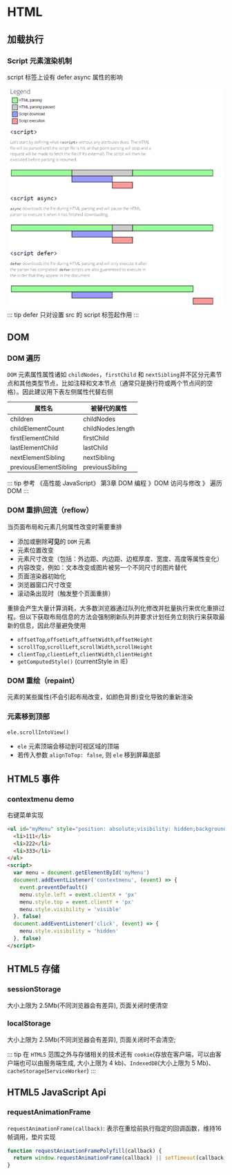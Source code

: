 # HTML

## 加载执行
### Script 元素渲染机制

script 标签上设有 defer async 属性的影响

![script 元素渲染机制](https://raw.githubusercontent.com/SirM2z/assets/master/script_defer_async.png)
::: tip
defer 只对设置 src 的 script 标签起作用
:::

## DOM
### DOM 遍历
`DOM` 元素属性属性诸如 `childNodes`，`firstChild` 和 `nextSibling`并不区分元素节点和其他类型节点，比如注释和文本节点（通常只是换行符或两个节点间的空格）。因此建议用下表左侧属性代替右侧

| 属性名                   | 被替代的属性        |
| ----------------------- | ----------------- |
| children                | childNodes        |
| childElementCount       | childNodes.length |
| firstElementChild       | firstChild        |
| lastElementChild        | lastChild         |
| nextElementSibling      | nextSibling       |
| previousElementSibling  | previousSibling   |

::: tip
参考 《高性能 JavaScript》 第3章 DOM 编程 》DOM 访问与修改 》 遍历 DOM
:::

### DOM 重排\回流（reflow）
当页面布局和元素几何属性改变时需要重排
- 添加或删除**可见**的 `DOM` 元素
- 元素位置改变
- 元素尺寸改变（包括：外边距、内边距、边框厚度、宽度、高度等属性变化）
- 内容改变，例如：文本改变或图片被另一个不同尺寸的图片替代
- 页面渲染器初始化
- 浏览器窗口尺寸改变
- 滚动条出现时（触发整个页面重排）

重排会产生大量计算消耗，大多数浏览器通过队列化修改并批量执行来优化重排过程。但以下获取布局信息的方法会强制刷新队列并要求计划任务立刻执行来获取最新的信息，因此尽量避免使用
- `offsetTop`,`offsetLeft`,`offsetWidth`,`offsetHeight`
- `scrollTop`,`scrollLeft`,`scrollWidth`,`scrollHeight`
- `clientTop`,`clientLeft`,`clientWidth`,`clientHeight`
- `getComputedStyle()` (currentStyle in IE)

### DOM 重绘（repaint）
元素的某些属性(不会引起布局改变，如颜色背景)变化导致的重新渲染

### 元素移到顶部
`ele.scrollIntoView()`
- `ele` 元素顶端会移动到可视区域的顶端
- 若传入参数 `alignToTop: false`, 则 `ele` 移到屏幕底部

## HTML5 事件
### contextmenu demo
右键菜单实现
```html
<ul id="myMenu" style="position: absolute;visibility: hidden;background-color: silver">
  <li>111</li>
  <li>222</li>
  <li>333</li>
</ul>
<script>
  var menu = document.getElementById('myMenu')
  document.addEventListener('contextmenu', (event) => {
    event.preventDefault()
    menu.style.left = event.clientX + 'px'
    menu.style.top = event.clientY + 'px'
    menu.style.visibility = 'visible'
  }, false)
  document.addEventListener('click', (event) => {
    menu.style.visibility = 'hidden'
  }, false)
</script>
```

## HTML5 存储

### sessionStorage
大小上限为 2.5Mb(不同浏览器会有差异), 页面关闭时便清空


### localStorage
大小上限为 2.5Mb(不同浏览器会有差异), 页面关闭时不会清空;

::: tip
在 `HTML5` 范围之外与存储相关的技术还有 `cookie`(存放在客户端，可以由客户端也可以由服务端生成, 大小上限为 4 kb)、`IndexedDB`(大小上限为 5 Mb)、`cacheStorage`(`ServiceWorker`)
:::

## HTML5 JavaScript Api

### requestAnimationFrame
`requestAnimationFrame(callback)`: 表示在重绘前执行指定的回调函数，维持16帧调用，垫片实现
```js
function requestAnimationFramePolyfill(callback) {
  return window.requestAnimationFrame(callback) || setTimeout(callback, 1000 / 60);
}
```
